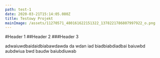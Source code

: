 ```yaml
---
path: test-1
date: 2020-03-21T15:14:05.080Z
title: Testowy Projekt
mainImage: /assets/11270571_480161622151322_1378221786807997922_o.png
---
```

#Header 1
##Header 2
###Header 3

adwaiuwdbaidaidbiabawdawda da wdan iad biadbiabdiadbai baiuwbd aubdwiua bwd baudw baiubdiuwab